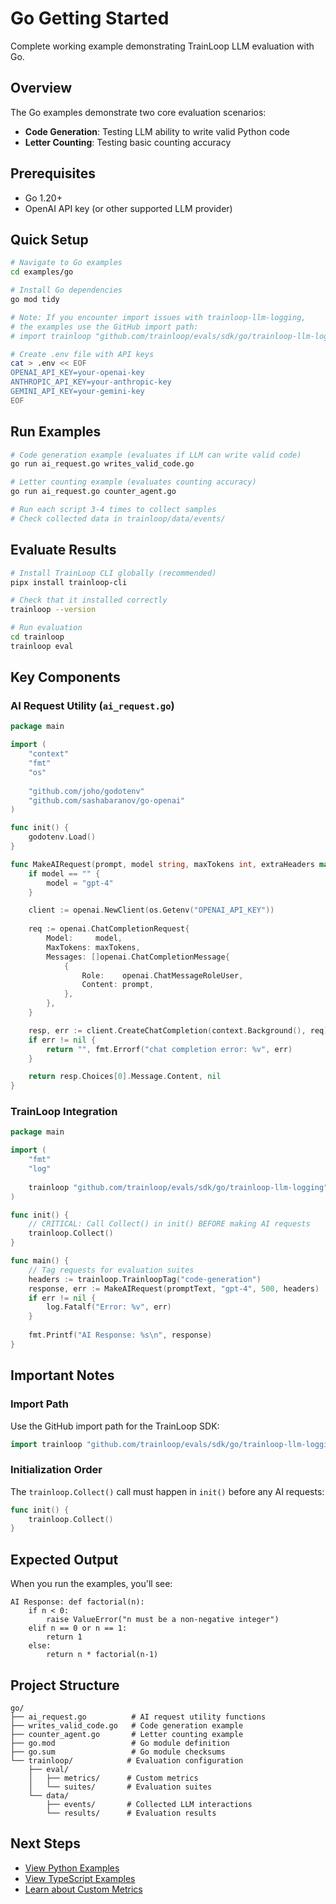 # Go Getting Started

Complete working example demonstrating TrainLoop LLM evaluation with Go.

## Overview

The Go examples demonstrate two core evaluation scenarios:
- **Code Generation**: Testing LLM ability to write valid Python code
- **Letter Counting**: Testing basic counting accuracy

## Prerequisites

- Go 1.20+
- OpenAI API key (or other supported LLM provider)

## Quick Setup

```bash
# Navigate to Go examples
cd examples/go

# Install Go dependencies
go mod tidy

# Note: If you encounter import issues with trainloop-llm-logging,
# the examples use the GitHub import path:
# import trainloop "github.com/trainloop/evals/sdk/go/trainloop-llm-logging"

# Create .env file with API keys
cat > .env << EOF
OPENAI_API_KEY=your-openai-key
ANTHROPIC_API_KEY=your-anthropic-key  
GEMINI_API_KEY=your-gemini-key
EOF
```

## Run Examples

```bash
# Code generation example (evaluates if LLM can write valid code)
go run ai_request.go writes_valid_code.go

# Letter counting example (evaluates counting accuracy)  
go run ai_request.go counter_agent.go

# Run each script 3-4 times to collect samples
# Check collected data in trainloop/data/events/
```

## Evaluate Results

```bash
# Install TrainLoop CLI globally (recommended)
pipx install trainloop-cli

# Check that it installed correctly
trainloop --version

# Run evaluation
cd trainloop
trainloop eval
```

## Key Components

### AI Request Utility (`ai_request.go`)

```go
package main

import (
    "context"
    "fmt"
    "os"
    
    "github.com/joho/godotenv"
    "github.com/sashabaranov/go-openai"
)

func init() {
    godotenv.Load()
}

func MakeAIRequest(prompt, model string, maxTokens int, extraHeaders map[string]string) (string, error) {
    if model == "" {
        model = "gpt-4"
    }

    client := openai.NewClient(os.Getenv("OPENAI_API_KEY"))
    
    req := openai.ChatCompletionRequest{
        Model:     model,
        MaxTokens: maxTokens,
        Messages: []openai.ChatCompletionMessage{
            {
                Role:    openai.ChatMessageRoleUser,
                Content: prompt,
            },
        },
    }

    resp, err := client.CreateChatCompletion(context.Background(), req)
    if err != nil {
        return "", fmt.Errorf("chat completion error: %v", err)
    }

    return resp.Choices[0].Message.Content, nil
}
```

### TrainLoop Integration

```go
package main

import (
    "fmt"
    "log"
    
    trainloop "github.com/trainloop/evals/sdk/go/trainloop-llm-logging"
)

func init() {
    // CRITICAL: Call Collect() in init() BEFORE making AI requests
    trainloop.Collect()
}

func main() {
    // Tag requests for evaluation suites
    headers := trainloop.TrainloopTag("code-generation")
    response, err := MakeAIRequest(promptText, "gpt-4", 500, headers)
    if err != nil {
        log.Fatalf("Error: %v", err)
    }
    
    fmt.Printf("AI Response: %s\n", response)
}
```

## Important Notes

### Import Path

Use the GitHub import path for the TrainLoop SDK:

```go
import trainloop "github.com/trainloop/evals/sdk/go/trainloop-llm-logging"
```

### Initialization Order

The `trainloop.Collect()` call must happen in `init()` before any AI requests:

```go
func init() {
    trainloop.Collect()
}
```

## Expected Output

When you run the examples, you'll see:

```
AI Response: def factorial(n):
    if n < 0:
        raise ValueError("n must be a non-negative integer")
    elif n == 0 or n == 1:
        return 1
    else:
        return n * factorial(n-1)
```

## Project Structure

```
go/
├── ai_request.go          # AI request utility functions
├── writes_valid_code.go   # Code generation example
├── counter_agent.go       # Letter counting example
├── go.mod                 # Go module definition
├── go.sum                 # Go module checksums
└── trainloop/            # Evaluation configuration
    ├── eval/
    │   ├── metrics/      # Custom metrics
    │   └── suites/       # Evaluation suites
    └── data/
        ├── events/       # Collected LLM interactions
        └── results/      # Evaluation results
```

## Next Steps

- [View Python Examples](../python/getting-started.md)
- [View TypeScript Examples](../typescript/getting-started.md)
- [Learn about Custom Metrics](../../tutorials/advanced-metrics.md)